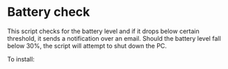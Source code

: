 Battery check
=============

This script checks for the battery level and if it drops below certain threshold, it sends a notification over an email.
Should the battery level fall below 30%, the script will attempt to shut down the PC.


To install:

